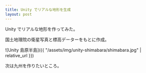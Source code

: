 ```yaml
---
title: Unity でリアルな地形を生成
layout: post
---
```


Unity でリアルな地形を作ってみた。

国土地理院の衛星写真と標高データーをもとに作成。


![Unity 島原半島]({{ "/assets/img/unity-shimabara/shimabara.jpg" | relative_url }})

次は九州を作りたいところ。
